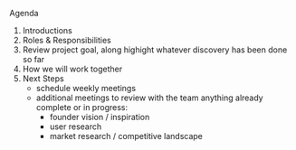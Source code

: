
Agenda

1. Introductions
2. Roles & Responsibilities
3. Review project goal, along highight whatever discovery has been done so far
4. How we will work together
5. Next Steps
   - schedule weekly meetings
   - additional meetings to review with the team anything already complete or in progress:
     - founder vision / inspiration
     - user research
     - market research / competitive landscape
